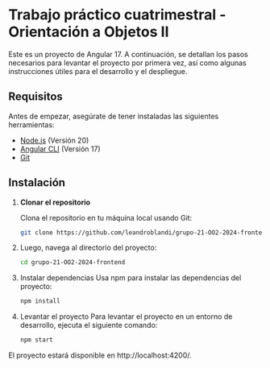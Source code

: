 # Trabajo práctico cuatrimestral - Orientación a Objetos II

Este es un proyecto de Angular 17. A continuación, se detallan los pasos necesarios para levantar el proyecto por primera vez, así como algunas instrucciones útiles para el desarrollo y el despliegue.

## Requisitos

Antes de empezar, asegúrate de tener instaladas las siguientes herramientas:

- [Node.js](https://nodejs.org/) (Versión 20)
- [Angular CLI](https://angular.io/cli) (Versión 17)
- [Git](https://git-scm.com/)

## Instalación

1. **Clonar el repositorio**

   Clona el repositorio en tu máquina local usando Git:

   ```bash
   git clone https://github.com/leandroblandi/grupo-21-OO2-2024-frontend.git
   ```
2. Luego, navega al directorio del proyecto:
    ```bash
    cd grupo-21-OO2-2024-frontend
    ```
3. Instalar dependencias
    Usa npm para instalar las dependencias del proyecto:
    ```bash
    npm install
    ```
4. Levantar el proyecto
    Para levantar el proyecto en un entorno de desarrollo, ejecuta el siguiente comando:

    ```bash
    npm start
    ```
El proyecto estará disponible en http://localhost:4200/.
